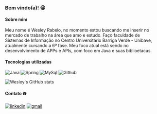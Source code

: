 
### Bem vindo(a)! 😀

#### Sobre mim
Meu nome é Wesley Rabelo, no momento estou buscando me inserir no mercado de trabalho na área que amo e estudo. Faço faculdade de Sistemas de Informação no Centro Universitário Barriga Verde - Unibave, atualmente cursando a 6º fase.
Meu foco atual está sendo no desenvolvimento de APPs e APIs, com foco em Java e suas biblioetacas. 

#### Tecnologias utilizadas

![Java](https://img.shields.io/badge/Java-ED8B00?style=for-the-badge&logo=openjdk&logoColor=whit)
![Spring](https://img.shields.io/badge/Spring-6DB33F?style=for-the-badge&logo=spring&logoColor=white)
![MySql](https://img.shields.io/badge/MySQL-00000F?style=for-the-badge&logo=mysql&logoColor=white)
![Github](https://img.shields.io/badge/GitHub-100000?style=for-the-badge&logo=github&logoColor=white)

![Wesley's GitHub stats](https://github-readme-stats.vercel.app/api?username=wesleyrabelo&show_icons=true&theme=radical)

#### Contato ☎️
[![linkedin](https://img.shields.io/badge/LinkedIn-0077B5?style=for-the-badge&logo=linkedin&logoColor=white)](https://www.linkedin.com/in/wesley-rabelo-8179b62b4/)
[![gmail](https://img.shields.io/badge/Gmail-D14836?style=for-the-badge&logo=gmail&logoColor=white)](https://mail.google.com/mail/?view=cm&to=wesleyrab2024@gmail.com)

